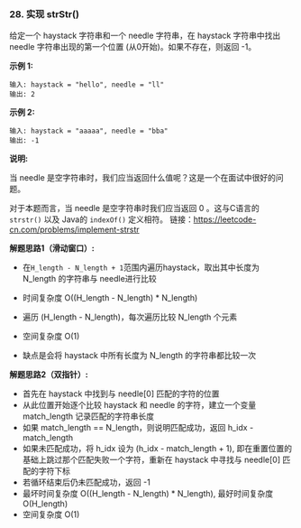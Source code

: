 ### 28. 实现 strStr()

给定一个 haystack 字符串和一个 needle 字符串，在 haystack 字符串中找出 needle 字符串出现的第一个位置 (从0开始)。如果不存在，则返回  -1。

**示例 1:**

```
输入: haystack = "hello", needle = "ll"
输出: 2
```

**示例 2:**

```
输入: haystack = "aaaaa", needle = "bba"
输出: -1
```

**说明:**

当 needle 是空字符串时，我们应当返回什么值呢？这是一个在面试中很好的问题。

对于本题而言，当 needle 是空字符串时我们应当返回 0 。这与C语言的 `strstr()` 以及 Java的 `indexOf()` 定义相符。
链接：https://leetcode-cn.com/problems/implement-strstr



**解题思路1（滑动窗口）:**

* 在`H_length - N_length + 1`范围内遍历haystack，取出其中长度为 N_length 的字符串与 needle进行比较

* 时间复杂度 O((H_length - N_length) * N_length)
* 遍历 (H_length - N_length)，每次遍历比较 N_length 个元素
* 空间复杂度 O(1)
* 缺点是会将 haystack 中所有长度为 N_length 的字符串都比较一次

**解题思路2（双指针）:**


* 首先在 haystack 中找到与 needle[0] 匹配的字符的位置
* 从此位置开始逐个比较 haystack 和 needle 的字符，建立一个变量 match_length 记录匹配的字符串长度
* 如果 match_length == N_length，则说明匹配成功，返回 h_idx - match_length
* 如果未匹配成功，将 h_idx 设为 (h_idx - match_length + 1), 即在重置位置的基础上跳过那个匹配失败一个字符，重新在 haystack 中寻找与 needle[0] 匹配的字符下标
* 若循环结束后仍未匹配成功，返回 -1
* 最坏时间复杂度 O((H_length - N_length) * N_length), 最好时间复杂度 O(H_length)
* 空间复杂度 O(1)